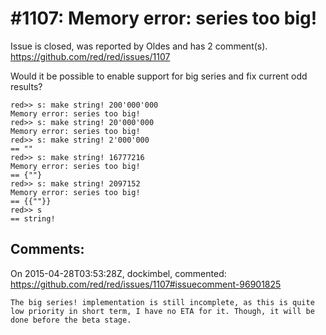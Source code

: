 
#1107: Memory error: series too big!
================================================================================
Issue is closed, was reported by Oldes and has 2 comment(s).
<https://github.com/red/red/issues/1107>

Would it be possible to enable support for big series and fix current odd results?

```
red>> s: make string! 200'000'000
Memory error: series too big!
red>> s: make string! 20'000'000
Memory error: series too big!
red>> s: make string! 2'000'000
== ""
red>> s: make string! 16777216
Memory error: series too big!
== {""}
red>> s: make string! 2097152
Memory error: series too big!
== {{""}}
red>> s
== string!
```



Comments:
--------------------------------------------------------------------------------

On 2015-04-28T03:53:28Z, dockimbel, commented:
<https://github.com/red/red/issues/1107#issuecomment-96901825>

    The big series! implementation is still incomplete, as this is quite low priority in short term, I have no ETA for it. Though, it will be done before the beta stage.

